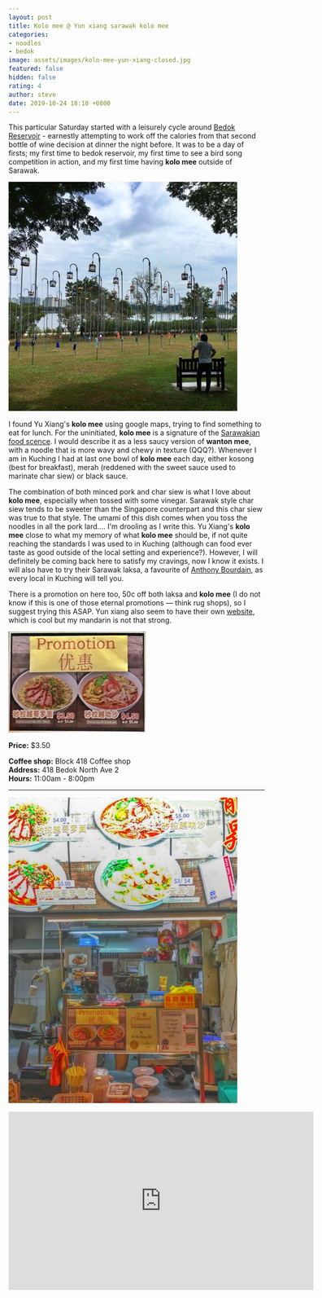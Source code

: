 ```yaml
---
layout: post
title: Kolo mee @ Yun xiang sarawak kolo mee
categories:
- noodles
- bedok
image: assets/images/kolo-mee-yun-xiang-closed.jpg
featured: false
hidden: false
rating: 4
author: steve
date: 2019-10-24 18:10 +0800
---
```

This particular Saturday started with a leisurely cycle around [Bedok Reservoir](https://en.wikipedia.org/wiki/Bedok_Reservoir) - earnestly attempting to work off the calories from that second bottle of wine decision at dinner the night before. It was to be a day of firsts; my first time to bedok reservoir, my first time to see a bird song competition in action, and my first time having **kolo mee** outside of Sarawak.

![Bird song competition](/assets/images/kolo-mee-yun-xiang-2.jpg "Bird song competition")

I found Yu Xiang's **kolo mee** using google maps, trying to find something to eat for lunch. For the uninitiated, **kolo mee** is a signature of the [Sarawakian food scence](http://www.rojakdaily.com/lifestyle/article/7932/5-best-food-to-try-in-sarawak-and-where-to-find-them). I would describe it as a less saucy version of **wanton mee**, with a noodle that is more wavy and chewy in texture (QQQ?). Whenever I am in Kuching I had at last one bowl of **kolo mee** each day, either kosong (best for breakfast), merah (reddened with the sweet sauce used to marinate char siew) or black sauce.

The combination of both minced pork and char siew is what I love about **kolo mee**, especially when tossed with some vinegar. Sarawak style char siew tends to be sweeter than the Singapore counterpart and this char siew was true to that style. The umami of this dish comes when you toss the noodles in all the pork lard.... I'm drooling as I write this. Yu Xiang's **kolo mee** close to what my memory of what **kolo mee** should be, if not quite reaching the standards I was used to in Kuching (although can food ever taste as good outside of the local setting and experience?). However, I will definitely be coming back here to satisfy my cravings, now I know it exists. I will also have to try their Sarawak laksa, a favourite of [Anthony Bourdain](https://www.thestar.com.my/news/nation/2015/05/29/anthony-bourdain-again-tastes-sarawak-laksa), as every local in Kuching will tell you.

There is a promotion on here too, 50c off both laksa and **kolo mee** (I do not know if this is one of those eternal promotions — think rug shops), so I suggest trying this ASAP. Yun xiang also seem to have their own [website](https://yun-xiang-sarawak-kolo-mee-laksa.business.site), which is cool but my mandarin is not that strong.

![Promotion](/assets/images/kolo-mee-yun-xiang-3.jpg "Promotion")


**Price:** $3.50

**Coffee shop:** Block 418 Coffee shop  
**Address:** 418 Bedok North Ave 2  
**Hours:** 11:00am - 8:00pm  

***  

![Yu Xiang](/assets/images/kolo-mee-yun-xiang-4.jpg "Yu Xiang")

<iframe src="https://www.google.com/maps/embed?pb=!1m14!1m8!1m3!1d15954.982823734426!2d103.9300227!3d1.328595!3m2!1i1024!2i768!4f13.1!3m3!1m2!1s0x0%3A0x3c3a1bc2dc00e8d6!2sYun%20Xiang%20Sarawak%20Kolo%20Mee!5e0!3m2!1sen!2ssg!4v1571911777514!5m2!1sen!2ssg" width="600" height="350" frameborder="0" style="border:0;" allowfullscreen=""></iframe>